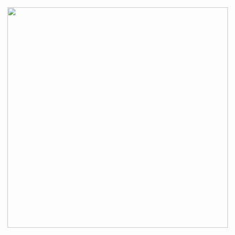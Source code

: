 <img src=https://github.com/user-attachments/assets/7fd0c855-6d0c-4cb1-95b1-d65e77cd214d width=500px align=center />
